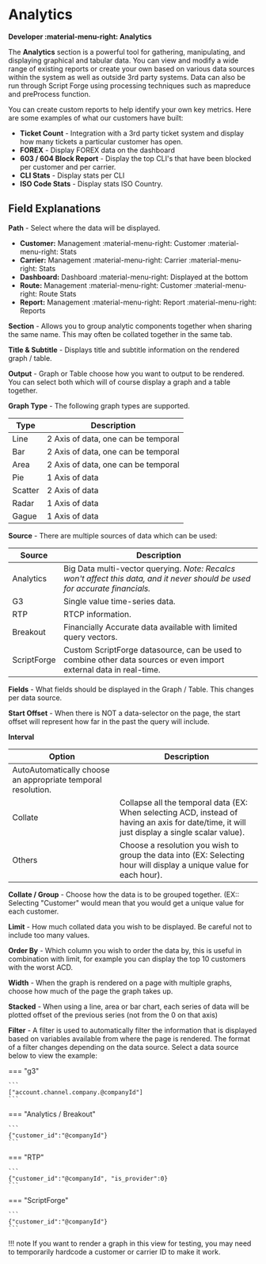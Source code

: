 # Analytics
**Developer :material-menu-right: Analytics**

The **Analytics** section is a powerful tool for gathering, manipulating, and displaying graphical and tabular data. You can view and modify a wide range of existing reports or create your own based on various data sources within the system as well as outside 3rd party systems. Data can also be run through Script Forge using processing techniques such as mapreduce and preProcess function. 

You can create custom reports to help identify your own key metrics. Here are some examples of what our customers have built:

* **Ticket Count** - Integration with a 3rd party ticket system and display how many tickets a particular customer has open.
* **FOREX** - Display FOREX data on the dashboard
* **603 / 604 Block Report** - Display the top CLI's that have been blocked per customer and per carrier.
* **CLI Stats** - Display stats per CLI
* **ISO Code Stats** - Display stats ISO Country.

## Field Explanations

**Path** - Select where the data will be displayed.

* **Customer:** Management :material-menu-right: Customer :material-menu-right: Stats
* **Carrier:** Management :material-menu-right: Carrier :material-menu-right: Stats
* **Dashboard:** Dashboard :material-menu-right: Displayed at the bottom
* **Route:** Management :material-menu-right: Customer :material-menu-right: Route Stats
* **Report:** Management :material-menu-right: Report :material-menu-right: Reports

**Section** - Allows you to group analytic components together when sharing the same name. This may often be collated together in the same tab.

**Title & Subtitle** - Displays title and subtitle information on the rendered graph / table.

**Output** - Graph or Table choose how you want to output to be rendered. You can select both which will of course display a graph and a table together.

**Graph Type** - The following graph types are supported.

   |Type|Description|
   |---|---|
   |Line|2 Axis of data, one can be temporal|
   |Bar|2 Axis of data, one can be temporal|
   |Area|2 Axis of data, one can be temporal|
   |Pie|1 Axis of data|
   |Scatter|2 Axis of data|
   |Radar|1 Axis of data|
   |Gague|1 Axis of data|

**Source** - There are multiple sources of data which can be used:

|Source|Description|
|---|---|
|Analytics|Big Data multi-vector querying. *Note: Recalcs won't affect this data, and it never should be used for accurate financials.*|
|G3|Single value time-series data.|
|RTP|RTCP information.|
|Breakout|Financially Accurate data available with limited query vectors.|
|ScriptForge|Custom ScriptForge datasource, can be used to combine other data sources or even import external data in real-time.|

**Fields** - What fields should be displayed in the Graph / Table. This changes per data source.

**Start Offset** - When there is NOT a data-selector on the page, the start offset will represent how far in the past the query will include.

**Interval** 

|Option|Description|
|---|---|
|AutoAutomatically choose an appropriate temporal resolution.|
|Collate|Collapse all the temporal data (EX: When selecting ACD, instead of having an axis for date/time, it will just display a single scalar value).|
|Others|Choose a resolution you wish to group the data into (EX: Selecting hour will display a unique value for each hour).|

**Collate / Group** - Choose how the data is to be grouped together. (EX:: Selecting "Customer" would mean that you would get a unique value for each customer.

**Limit** - How much collated data you wish to be displayed. Be careful not to include too many values.

**Order By** - Which column you wish to order the data by, this is useful in combination with limit, for example you can display the top 10 customers with the worst ACD.

**Width** - When the graph is rendered on a page with multiple graphs, choose how much of the page the graph takes up.

**Stacked** - When using a line, area or bar chart, each series of data will be plotted offset of the previous series (not from the 0 on that axis)

**Filter** - A filter is used to automatically filter the information that is displayed based on variables available from where the page is rendered. The format of a filter changes depending on the data source. Select a data source below to view the example:

=== "g3"

    ```
    ["account.channel.company.@companyId"]
    ```
	
=== "Analytics / Breakout"

    ```
	{"customer_id":"@companyId"}
    ```
	
=== "RTP"

    ```
	{"customer_id":"@companyId", "is_provider":0}
    ```

=== "ScriptForge"

    ```
	{"customer_id":"@companyId"}
    ```

!!! note
	If you want to render a graph in this view for testing, you may need to temporarily hardcode a customer or carrier ID to make it work.
